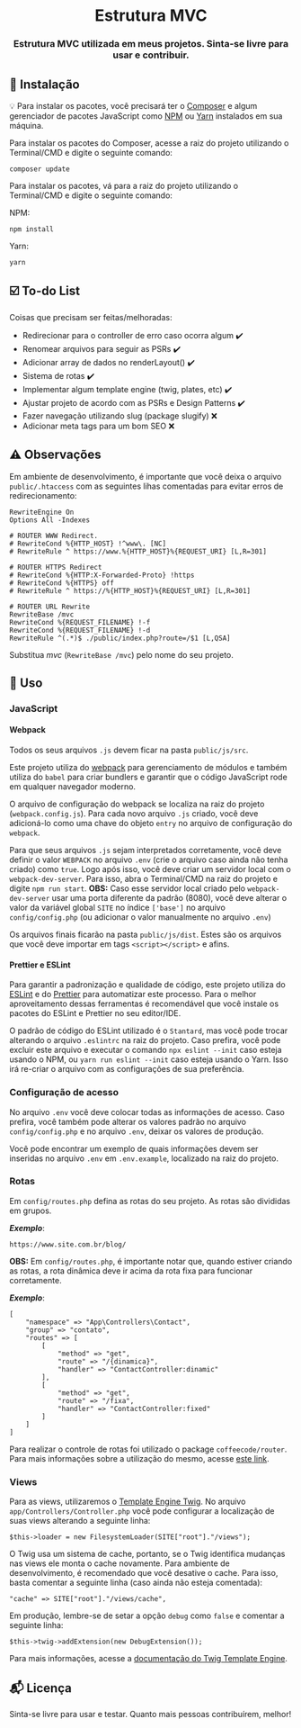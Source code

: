 
<h1 align="center">
  Estrutura MVC
</h1>

<h3 align="center">
  Estrutura MVC utilizada em meus projetos. Sinta-se livre para usar e contribuir.
</h3> 

## :rocket: Instalação

:bulb: Para instalar os pacotes, você precisará ter o [Composer](https://getcomposer.org/) e algum gerenciador de pacotes JavaScript como [NPM](https://www.npmjs.com/) ou [Yarn](https://yarnpkg.com/lang/en/) instalados em sua máquina.

Para instalar os pacotes do Composer, acesse a raiz do projeto utilizando o Terminal/CMD e digite o seguinte comando:

```
composer update
```

Para instalar os pacotes, vá para a raiz do projeto utilizando o Terminal/CMD e digite o seguinte comando:

NPM: 
```
npm install
```

Yarn: 
```
yarn
```

## :ballot_box_with_check: To-do List

Coisas que precisam ser feitas/melhoradas:
  - Redirecionar para o controller de erro caso ocorra algum :heavy_check_mark:
  - Renomear arquivos para seguir as PSRs :heavy_check_mark:
  - Adicionar array de dados no renderLayout() :heavy_check_mark:
  - Sistema de rotas :heavy_check_mark:
  - Implementar algum template engine (twig, plates, etc) :heavy_check_mark:
  - Ajustar projeto de acordo com as PSRs e Design Patterns :heavy_check_mark:
  - Fazer navegação utilizando slug (package slugify) :x:
  - Adicionar meta tags para um bom SEO :x:

## :warning: Observações

Em ambiente de desenvolvimento, é importante que você deixa o arquivo `public/.htaccess` com as seguintes lihas comentadas para evitar erros de redirecionamento:

```
RewriteEngine On
Options All -Indexes

# ROUTER WWW Redirect.
# RewriteCond %{HTTP_HOST} !^www\. [NC]
# RewriteRule ^ https://www.%{HTTP_HOST}%{REQUEST_URI} [L,R=301]

# ROUTER HTTPS Redirect
# RewriteCond %{HTTP:X-Forwarded-Proto} !https
# RewriteCond %{HTTPS} off
# RewriteRule ^ https://%{HTTP_HOST}%{REQUEST_URI} [L,R=301]

# ROUTER URL Rewrite
RewriteBase /mvc
RewriteCond %{REQUEST_FILENAME} !-f 
RewriteCond %{REQUEST_FILENAME} !-d
RewriteRule ^(.*)$ ./public/index.php?route=/$1 [L,QSA]
```

Substitua *mvc* (`RewriteBase /mvc`) pelo nome do seu projeto.

## :wrench: Uso

### JavaScript

#### Webpack

Todos os seus arquivos `.js` devem ficar na pasta `public/js/src`.

Este projeto utiliza do [webpack](https://webpack.js.org/) para gerenciamento de módulos e também utiliza do `babel` para criar bundlers e garantir que o código JavaScript rode em qualquer navegador moderno.

O arquivo de configuração do webpack se localiza na raiz do projeto (`webpack.config.js`). Para cada novo arquivo `.js` criado, você deve adicioná-lo como uma chave do objeto `entry` no arquivo de configuração do `webpack`.

Para que seus arquivos `.js` sejam interpretados corretamente, você deve definir o valor `WEBPACK` no arquivo `.env` (crie o arquivo caso ainda não tenha criado) como `true`. Logo após isso, você deve criar um servidor local com o `webpack-dev-server`. Para isso, abra o Terminal/CMD na raiz do projeto e digite `npm run start`.
**OBS:** Caso esse servidor local criado pelo `webpack-dev-server` usar uma porta diferente da padrão (8080), você deve alterar o valor da variável global `SITE` no índice `['base']` no arquivo `config/config.php` (ou adicionar o valor manualmente no arquivo `.env`)

Os arquivos finais ficarão na pasta `public/js/dist`. Estes são os arquivos que você deve importar em tags `<script></script>` e afins.

#### Prettier e ESLint

Para garantir a padronização e qualidade de código, este projeto utiliza do [ESLint](https://eslint.org/) e do [Prettier](https://prettier.io/) para automatizar este processo. Para o melhor aproveitamento dessas ferramentas é recomendável que você instale os pacotes do ESLint e Prettier no seu editor/IDE.

O padrão de código do ESLint utilizado é o `Stantard`, mas você pode trocar alterando o arquivo `.eslintrc` na raiz do projeto. Caso prefira, você pode excluir este arquivo e executar o comando `npx eslint --init` caso esteja usando o NPM, ou `yarn run eslint --init` caso esteja usando o Yarn. Isso irá re-criar o arquivo com as configurações de sua preferência.

### Configuração de acesso

No arquivo `.env` você deve colocar todas as informações de acesso. Caso prefira, você também pode alterar os valores padrão no arquivo `config/config.php` e no arquivo `.env`, deixar os valores de produção.

Você pode encontrar um exemplo de quais informações devem ser inseridas no arquivo `.env` em `.env.example`, localizado na raiz do projeto.

### Rotas

Em `config/routes.php` defina as rotas do seu projeto. As rotas são divididas em grupos.

_**Exemplo**_:

```
https://www.site.com.br/blog/
```

**OBS:** Em `config/routes.php`, é importante notar que, quando estiver criando as rotas, a rota dinâmica deve ir acima da rota fixa para funcionar corretamente.

_**Exemplo**_:

```
[
    "namespace" => "App\Controllers\Contact",
    "group" => "contato",
    "routes" => [
        [
            "method" => "get",
            "route" => "/{dinamica}",
            "handler" => "ContactController:dinamic"
        ],
        [
            "method" => "get",
            "route" => "/fixa",
            "handler" => "ContactController:fixed"
        ]
    ]
]
```

Para realizar o controle de rotas foi utilizado o package `coffeecode/router`. Para mais informações sobre a utilização do mesmo, acesse [este link](https://packagist.org/packages/coffeecode/router).

### Views

Para as views, utilizaremos o [Template Engine Twig](https://twig.symfony.com/). No arquivo `app/Controllers/Controller.php` você pode configurar a localização de suas views alterando a seguinte linha:

```
$this->loader = new FilesystemLoader(SITE["root"]."/views");
```

O Twig usa um sistema de cache, portanto, se o Twig identifica mudanças nas views ele monta o cache novamente. Para ambiente de desenvolvimento, é recomendado que você desative o cache. Para isso, basta comentar a seguinte linha (caso ainda não esteja comentada):

```
"cache" => SITE["root"]."/views/cache",
```

Em produção, lembre-se de setar a opção `debug` como `false` e comentar a seguinte linha:

```
$this->twig->addExtension(new DebugExtension());
```

Para mais informações, acesse a [documentação do Twig Template Engine](https://twig.symfony.com/doc/2.x/).

## :mailbox_with_mail: Licença

Sinta-se livre para usar e testar. Quanto mais pessoas contribuírem, melhor!
